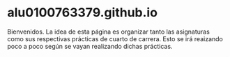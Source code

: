 # alu0100763379.github.io
Bienvenidos.
La idea de esta página es organizar tanto las asignaturas como sus respectivas prácticas de cuarto de carrera. Esto se irá reaizando poco a poco según se vayan realizando dichas prácticas.

